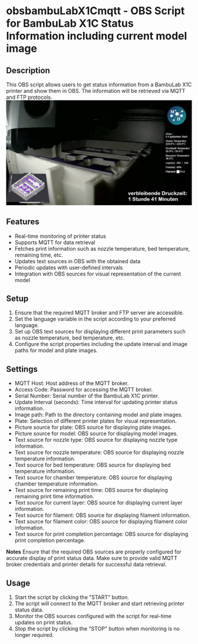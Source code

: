 # obsbambuLabX1Cmqtt - OBS Script for BambuLab X1C Status Information including current model image

## Description
This OBS script allows users to get status information from a BambuLab X1C printer and show them in OBS. The information will be retrieved via MQTT and FTP protocols.
![Example of a obs configuration](documentationImages/sreamPreview.png)
## Features
- Real-time monitoring of printer status
- Supports MQTT for data retrieval
- Fetches print information such as nozzle temperature, bed temperature, remaining time, etc.
- Updates text sources in OBS with the obtained data
- Periodic updates with user-defined intervals
- Integration with OBS sources for visual representation of the current model

## Setup
1. Ensure that the required MQTT broker and FTP server are accessible.
2. Set the language variable in the script according to your preferred language.
3. Set up OBS text sources for displaying different print parameters such as nozzle temperature, bed temperature, etc.
4. Configure the script properties including the update interval and image paths for model and plate images.

## Settings
- MQTT Host: Host address of the MQTT broker.
- Access Code: Password for accessing the MQTT broker.
- Serial Number: Serial number of the BambuLab X1C printer.
- Update Interval (seconds): Time interval for updating printer status information.
- Image path: Path to the directory containing model and plate images.
- Plate: Selection of different printer plates for visual representation.
- Picture source for plate: OBS source for displaying plate images.
- Picture source for model: OBS source for displaying model images.
- Text source for nozzle type: OBS source for displaying nozzle type information.
- Text source for nozzle temperature: OBS source for displaying nozzle temperature information.
- Text source for bed temperature: OBS source for displaying bed temperature information.
- Text source for chamber temperature: OBS source for displaying chamber temperature information.
- Text source for remaining print time: OBS source for displaying remaining print time information.
- Text source for current layer: OBS source for displaying current layer information.
- Text source for filament: OBS source for displaying filament information.
- Text source for filament color: OBS source for displaying filament color information.
- Text source for print completion percentage: OBS source for displaying print completion percentage.

**Notes**
Ensure that the required OBS sources are properly configured for accurate display of print status data.
Make sure to provide valid MQTT broker credentials and printer details for successful data retrieval.

## Usage
1. Start the script by clicking the "START" button.
2. The script will connect to the MQTT broker and start retrieving printer status data.
3. Monitor the OBS sources configured with the script for real-time updates on print status.
4. Stop the script by clicking the "STOP" button when monitoring is no longer required.
